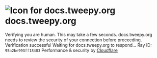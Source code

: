# ![Icon for docs.tweepy.org](https://docs.tweepy.org/favicon.ico)docs.tweepy.org
Verifying you are human. This may take a few seconds.
docs.tweepy.org needs to review the security of your connection before proceeding.
Verification successful
Waiting for docs.tweepy.org to respond...
Ray ID: `95a2be993ff18483`
Performance & security by [Cloudflare](https://www.cloudflare.com?utm_source=challenge&utm_campaign=m)
